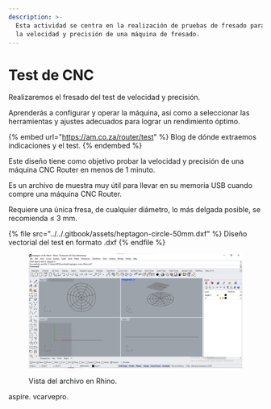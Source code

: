 ```yaml
---
description: >-
  Esta actividad se centra en la realización de pruebas de fresado para evaluar
  la velocidad y precisión de una máquina de fresado.
---
```


# Test de CNC

Realizaremos el fresado del test de velocidad y precisión.

Aprenderás a configurar y operar la máquina, así como a seleccionar las herramientas y ajustes adecuados para lograr un rendimiento óptimo.

{% embed url="https://am.co.za/router/test" %}
Blog de dónde extraemos indicaciones y el test.
{% endembed %}

Este diseño tiene como objetivo probar la velocidad y precisión de una máquina CNC Router en menos de 1 minuto.&#x20;

Es un archivo de muestra muy útil para llevar en su memoria USB cuando compre una máquina CNC Router.&#x20;

Requiere una única fresa, de cualquier diámetro, lo más delgada posible, se recomienda ≤ 3 mm.

&#x20;

{% file src="../../.gitbook/assets/heptagon-circle-50mm.dxf" %}
Diseño vectorial del test en formato .dxf
{% endfile %}

<figure><img src="../../.gitbook/assets/image (12) (1).png" alt=""><figcaption><p>Vista del archivo en Rhino.</p></figcaption></figure>

aspire. vcarvepro.
